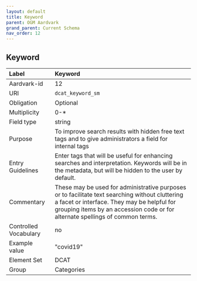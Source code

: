 ```yaml
---
layout: default
title: Keyword
parent: OGM Aardvark
grand_parent: Current Schema
nav_order: 12
---
```


## Keyword

| Label                 | Keyword                                                                                                                                                                                                                        |
|:----------------------|:-------------------------------------------------------------------------------------------------------------------------------------------------------------------------------------------------------------------------------|
| Aardvark-id           | 12                                                                                                                                                                                                                             |
| URI                   | `dcat_keyword_sm`                                                                                                                                                                                                              |
| Obligation            | Optional                                                                                                                                                                                                                       |
| Multiplicity          | 0-*                                                                                                                                                                                                                            |
| Field type            | string                                                                                                                                                                                                                         |
| Purpose               | To improve search results with hidden free text tags and to give administrators a field for internal tags                                                                                                                      |
| Entry Guidelines      | Enter tags that will be useful for enhancing searches and interpretation. Keywords will be in the metadata, but will be hidden to the user by default.                                                                         |
| Commentary            | These may be used for administrative purposes or to facilitate text searching without cluttering a facet or interface. They may be helpful for grouping items by an accession code or for alternate spellings of common terms. |
| Controlled Vocabulary | no                                                                                                                                                                                                                             |
| Example value         | "covid19"                                                                                                                                                                                                                      |
| Element Set           | DCAT                                                                                                                                                                                                                           |
| Group                 | Categories                                                                                                                                                                                                                     |
